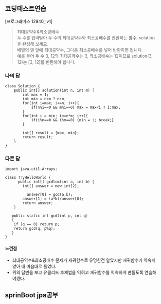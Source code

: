 ## 코딩테스트연습
[프로그래머스 12940_lv1]
> 최대공약수&최소공배수   
> 두 수를 입력받아 두 수의 최대공약수와 최소공배수를 반환하는 함수, solution을 완성해 보세요.    
> 배열의 맨 앞에 최대공약수, 그다음 최소공배수를 넣어 반환하면 됩니다.    
> 예를 들어 두 수 3, 12의 최대공약수는 3, 최소공배수는 12이므로 solution(3, 12)는 [3, 12]를 반환해야 합니다.

### 나의 답
```
class Solution {
    public int[] solution(int n, int m) {
        int max = 1;
        int min = n>m ? n:m;
        for(int i=max; i<=n; i++){
            if(n%i==0 && m%i==0) max = max<i ? i:max;
        }
        for(int i = min; i<=n*m; i++){
            if(i%n==0 && i%m==0) {min = i; break;}
        }
        
        int[] result = {max, min};
        return result;
    }
}
```

### 다른 답
```
import java.util.Arrays;

class TryHelloWorld {
      public int[] gcdlcm(int a, int b) {
        int[] answer = new int[2];

          answer[0] = gcd(a,b);
        answer[1] = (a*b)/answer[0];
        return answer;
    }

   public static int gcd(int p, int q)
   {
    if (q == 0) return p;
    return gcd(q, p%q);
   }
}
```

#### 느낀점
- 최대공약수&최소공배수 문제가 재귀함수로 유명한건 알았지만 재귀함수가 익숙치 않아 내 마음대로 풀었다.
- 위의 답변을 보고 유클리드 호제법을 익히고 재귀함수를 익숙하게 만들도록 연습해야겠다.

## sprinBoot jpa공부
